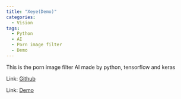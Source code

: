 ```yaml
---
title: "Xeye(Demo)"
categories:
  - Vision
tags:
  - Python
  - AI
  - Porn image filter
  - Demo
---
```


This is the porn image filter AI made by python, tensorflow and keras

Link: [Github](https://github.com/hermes7308/xeye)

Link: [Demo](http://xeye.pandous.com:5000/)